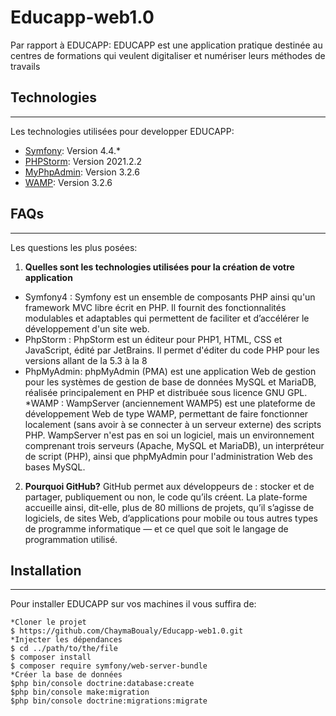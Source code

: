 # Educapp-web1.0
Par rapport à EDUCAPP:  EDUCAPP est une application pratique destinée au centres de formations qui veulent digitaliser et numériser leurs méthodes de travails
## Technologies
***
Les technologies utilisées pour developper EDUCAPP:
* [Symfony](https://symfony.com): Version 4.4.*
* [PHPStorm](https://www.jetbrains.com/fr-fr/phpstorm): Version 2021.2.2
* [MyPhpAdmin](https://www.phpmyadmin.net): Version 3.2.6
* [WAMP](https://www.phpmyadmin.net): Version 3.2.6	
## FAQs
***
Les questions les plus posées: 
1. **Quelles sont les technologies utilisées pour la création de votre application**
* Symfony4 : Symfony est un ensemble de composants PHP ainsi qu'un framework MVC libre écrit en PHP. Il fournit des fonctionnalités modulables et adaptables qui permettent de faciliter et d’accélérer le développement d'un site web.
* PhpStorm : PhpStorm est un éditeur pour PHP1, HTML, CSS et JavaScript, édité par JetBrains.
Il permet d'éditer du code PHP pour les versions allant de la 5.3 à la 8
* PhpMyAdmin: phpMyAdmin (PMA) est une application Web de gestion pour les systèmes de gestion de base de données MySQL et MariaDB, réalisée principalement en PHP et distribuée sous licence GNU GPL.
*WAMP : WampServer (anciennement WAMP5) est une plateforme de développement Web de type WAMP, permettant de faire fonctionner localement (sans avoir à se connecter à un serveur externe) des scripts PHP.
WampServer n'est pas en soi un logiciel, mais un environnement comprenant trois serveurs (Apache, MySQL et MariaDB), un interpréteur de script (PHP), ainsi que phpMyAdmin pour l'administration Web des bases MySQL.

2. __Pourquoi GitHub?__ 
GitHub permet aux développeurs de : stocker et de partager, publiquement ou non, le code qu’ils créent. La plate-forme accueille ainsi, dit-elle, plus de 80 millions de projets, qu’il s’agisse de logiciels, de sites Web, d’applications pour mobile ou tous autres types de programme informatique — et ce quel que soit le langage de programmation utilisé.

## Installation 
***
Pour installer EDUCAPP sur vos machines il vous suffira de: 
```
*Cloner le projet
$ https://github.com/ChaymaBoualy/Educapp-web1.0.git
*Injecter les dépendances 
$ cd ../path/to/the/file
$ composer install
$ composer require symfony/web-server-bundle
*Créer la base de données 
$php bin/console doctrine:database:create
$php bin/console make:migration
$php bin/console doctrine:migrations:migrate

